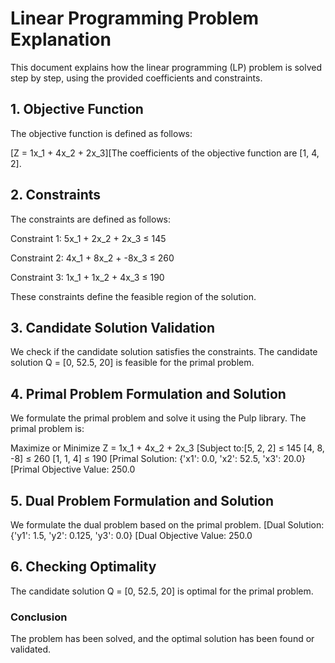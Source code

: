 # Linear Programming Problem Explanation
This document explains how the linear programming (LP) problem is solved step by step, using the provided coefficients and constraints.

## 1. Objective Function
The objective function is defined as follows:

\[Z = 1x_1 + 4x_2 + 2x_3\]\[The coefficients of the objective function are [1, 4, 2].

## 2. Constraints
The constraints are defined as follows:

Constraint 1: 5x_1 + 2x_2 + 2x_3 ≤ 145

Constraint 2: 4x_1 + 8x_2 + -8x_3 ≤ 260

Constraint 3: 1x_1 + 1x_2 + 4x_3 ≤ 190

These constraints define the feasible region of the solution.
## 3. Candidate Solution Validation
We check if the candidate solution satisfies the constraints.
The candidate solution Q = [0, 52.5, 20] is feasible for the primal problem.

## 4. Primal Problem Formulation and Solution
We formulate the primal problem and solve it using the Pulp library.
The primal problem is:

Maximize or Minimize Z = 1x_1 + 4x_2 + 2x_3
\[Subject to:[5, 2, 2] ≤ 145
[4, 8, -8] ≤ 260
[1, 1, 4] ≤ 190
\[Primal Solution: {'x1': 0.0, 'x2': 52.5, 'x3': 20.0}
\[Primal Objective Value: 250.0
## 5. Dual Problem Formulation and Solution
We formulate the dual problem based on the primal problem.
\[Dual Solution: {'y1': 1.5, 'y2': 0.125, 'y3': 0.0}
\[Dual Objective Value: 250.0
## 6. Checking Optimality
The candidate solution Q = [0, 52.5, 20] is optimal for the primal problem.

### Conclusion
The problem has been solved, and the optimal solution has been found or validated.
